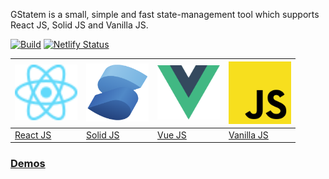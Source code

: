GStatem is a small, simple and fast state-management tool which supports React JS, Solid JS and Vanilla JS.

[![Build](https://github.com/gstatem/gstatem/actions/workflows/build.yml/badge.svg)](https://github.com/gstatem/gstatem/actions/workflows/build.yml)
[![Netlify Status](https://api.netlify.com/api/v1/badges/a04c3bd5-96fb-4e95-a9bc-724b8efa2ea4/deploy-status)](https://app.netlify.com/sites/gstatem/deploys)

| [<img src="./storybook/base/assets/React-icon.svg" alt="react-icon" style="width:100px" />](packages/react-gstatem) | [<img src="./storybook/base/assets/Solid-icon.svg" alt="solid-icon" style="width:100px" />](packages/solid-gstatem) | [<img src="./storybook/base/assets/Vue-icon.svg" alt="vue-icon" style="width:100px" />](packages/vue-gstatem) | [<img src="./storybook/base/assets/JS-icon.svg" alt="js-icon" style="width:100px" />](packages/gstatem) |
|---------------------------------------------------------------------------------------------------------------------|---------------------------------------------------------------------------------------------------------------------|---------------------------------------------------------------------------------------------------------------|---------------------------------------------------------------------------------------------------------|
| [React JS](packages/react-gstatem)                                                                                  | [Solid JS](packages/solid-gstatem)                                                                                  | [Vue JS](packages/vue-gstatem)                                                                                | [Vanilla JS](packages/gstatem)                                                                          |

### [Demos](https://gstatem.netlify.app/)